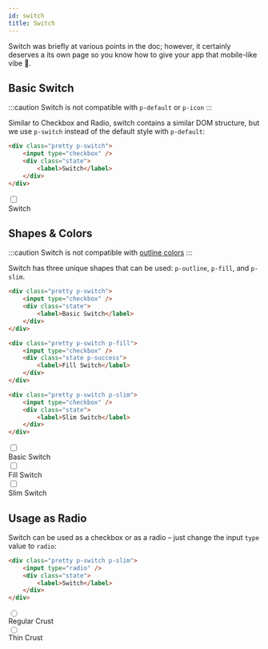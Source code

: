 ```yaml
---
id: switch
title: Switch
---
```


Switch was briefly at various points in the doc; however, it certainly deserves a its own page so you know how to give your app that mobile-like vibe 📱.

## Basic Switch

:::caution
Switch is not compatible with `p-default` or `p-icon`
:::

Similar to Checkbox and Radio, switch contains a similar DOM structure, but we use `p-switch` instead of the default style with `p-default`:

```html {1}
<div class="pretty p-switch">
    <input type="checkbox" />
    <div class="state">
        <label>Switch</label>
    </div>
</div>
```

<div className="pretty p-switch">
    <input type="checkbox" />
    <div className="state">
        <label>Switch</label>
    </div>
</div>

## Shapes &amp; Colors

:::caution
Switch is not compatible with [outline colors](basic-concepts/colors)
:::

Switch has three unique shapes that can be used: `p-outline`, `p-fill`, and `p-slim`.

```html {1,8,15}
<div class="pretty p-switch">
    <input type="checkbox" />
    <div class="state">
        <label>Basic Switch</label>
    </div>
</div>

<div class="pretty p-switch p-fill">
    <input type="checkbox" />
    <div class="state p-success">
        <label>Fill Switch</label>
    </div>
</div>

<div class="pretty p-switch p-slim">
    <input type="checkbox" />
    <div class="state">
        <label>Slim Switch</label>
    </div>
</div>
```

<div className="pretty p-switch">
    <input type="checkbox" />
    <div className="state p-info">
        <label>Basic Switch</label>
    </div>
</div>
<div className="pretty p-switch p-fill">
    <input type="checkbox" />
    <div className="state p-success">
        <label>Fill Switch</label>
    </div>
</div>
<div className="pretty p-switch p-slim">
    <input type="checkbox" />
    <div className="state p-warning">
        <label>Slim Switch</label>
    </div>
</div>

## Usage as Radio

Switch can be used as a checkbox or as a radio &ndash; just change the input `type` value to `radio`:

```html {2}
<div class="pretty p-switch p-slim">
    <input type="radio" />
    <div class="state">
        <label>Switch</label>
    </div>
</div>
```

<div className="pretty p-switch p-slim">
    <input type="radio" name="pizza" />
    <div className="state">
        <label>Regular Crust</label>
    </div>
</div>
<div className="pretty p-switch p-slim">
    <input type="radio" name="pizza" />
    <div className="state">
        <label>Thin Crust</label>
    </div>
</div>
